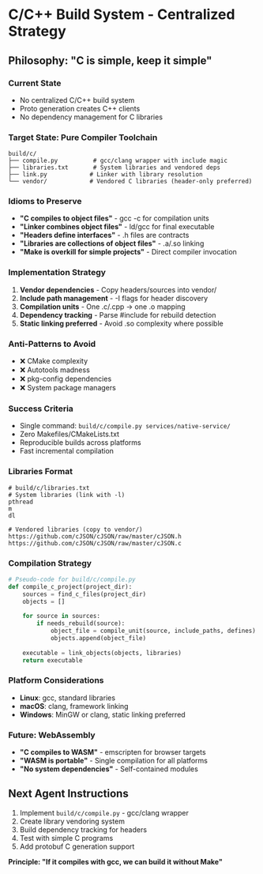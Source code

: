 # C/C++ Build System - Centralized Strategy

## Philosophy: "C is simple, keep it simple"

### Current State
- No centralized C/C++ build system
- Proto generation creates C++ clients
- No dependency management for C libraries

### Target State: Pure Compiler Toolchain
```
build/c/
├── compile.py          # gcc/clang wrapper with include magic
├── libraries.txt       # System libraries and vendored deps
├── link.py            # Linker with library resolution
└── vendor/            # Vendored C libraries (header-only preferred)
```

### Idioms to Preserve
- **"C compiles to object files"** - gcc -c for compilation units
- **"Linker combines object files"** - ld/gcc for final executable
- **"Headers define interfaces"** - .h files are contracts
- **"Libraries are collections of object files"** - .a/.so linking
- **"Make is overkill for simple projects"** - Direct compiler invocation

### Implementation Strategy
1. **Vendor dependencies** - Copy headers/sources into vendor/
2. **Include path management** - -I flags for header discovery
3. **Compilation units** - One .c/.cpp → one .o mapping
4. **Dependency tracking** - Parse #include for rebuild detection
5. **Static linking preferred** - Avoid .so complexity where possible

### Anti-Patterns to Avoid
- ❌ CMake complexity
- ❌ Autotools madness
- ❌ pkg-config dependencies
- ❌ System package managers

### Success Criteria
- Single command: `build/c/compile.py services/native-service/`
- Zero Makefiles/CMakeLists.txt
- Reproducible builds across platforms
- Fast incremental compilation

### Libraries Format
```
# build/c/libraries.txt
# System libraries (link with -l)
pthread
m
dl

# Vendored libraries (copy to vendor/)
https://github.com/cJSON/cJSON/raw/master/cJSON.h
https://github.com/cJSON/cJSON/raw/master/cJSON.c
```

### Compilation Strategy
```python
# Pseudo-code for build/c/compile.py
def compile_c_project(project_dir):
    sources = find_c_files(project_dir)
    objects = []
    
    for source in sources:
        if needs_rebuild(source):
            object_file = compile_unit(source, include_paths, defines)
            objects.append(object_file)
    
    executable = link_objects(objects, libraries)
    return executable
```

### Platform Considerations
- **Linux**: gcc, standard libraries
- **macOS**: clang, framework linking
- **Windows**: MinGW or clang, static linking preferred

### Future: WebAssembly
- **"C compiles to WASM"** - emscripten for browser targets
- **"WASM is portable"** - Single compilation for all platforms
- **"No system dependencies"** - Self-contained modules

## Next Agent Instructions
1. Implement `build/c/compile.py` - gcc/clang wrapper
2. Create library vendoring system
3. Build dependency tracking for headers
4. Test with simple C programs
5. Add protobuf C generation support

**Principle: "If it compiles with gcc, we can build it without Make"**
